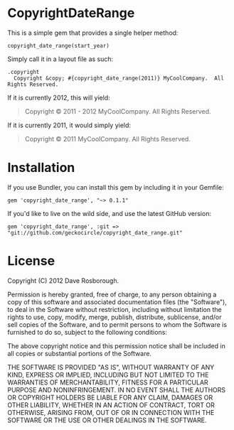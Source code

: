 # CopyrightDateRange

This is a simple gem that provides a single helper method:
  
    copyright_date_range(start_year)

Simply call it in a layout file as such:

    .copyright 
      Copyright &copy; #{copyright_date_range(2011)} MyCoolCompany.  All Rights Reserved.
  
If it is currently 2012, this will yield:

> Copyright © 2011 - 2012 MyCoolCompany.  All Rights Reserved.
  
If it is currently 2011, it would simply yield:

> Copyright © 2011 MyCoolCompany.  All Rights Reserved.

# Installation

If you use Bundler, you can install this gem by including it in your Gemfile:

    gem 'copyright_date_range', "~> 0.1.1"

If you'd like to live on the wild side, and use the latest GitHub version:

    gem 'copyright_date_range', :git => "git://github.com/geckocircle/copyright_date_range.git"

# License

Copyright (C) 2012 Dave Rosborough.

Permission is hereby granted, free of charge, to any person obtaining a copy of
this software and associated documentation files (the "Software"), to deal in
the Software without restriction, including without limitation the rights to
use, copy, modify, merge, publish, distribute, sublicense, and/or sell copies
of the Software, and to permit persons to whom the Software is furnished to do
so, subject to the following conditions:

The above copyright notice and this permission notice shall be included in all
copies or substantial portions of the Software.

THE SOFTWARE IS PROVIDED "AS IS", WITHOUT WARRANTY OF ANY KIND, EXPRESS OR
IMPLIED, INCLUDING BUT NOT LIMITED TO THE WARRANTIES OF MERCHANTABILITY,
FITNESS FOR A PARTICULAR PURPOSE AND NONINFRINGEMENT. IN NO EVENT SHALL THE
AUTHORS OR COPYRIGHT HOLDERS BE LIABLE FOR ANY CLAIM, DAMAGES OR OTHER
LIABILITY, WHETHER IN AN ACTION OF CONTRACT, TORT OR OTHERWISE, ARISING FROM,
OUT OF OR IN CONNECTION WITH THE SOFTWARE OR THE USE OR OTHER DEALINGS IN THE
SOFTWARE.